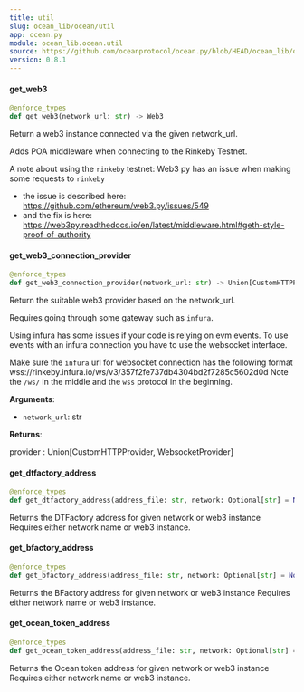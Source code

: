 ```yaml
---
title: util
slug: ocean_lib/ocean/util
app: ocean.py
module: ocean_lib.ocean.util
source: https://github.com/oceanprotocol/ocean.py/blob/HEAD/ocean_lib/ocean/util.py
version: 0.8.1
---
```

#### get\_web3

```python
@enforce_types
def get_web3(network_url: str) -> Web3
```

Return a web3 instance connected via the given network_url.

Adds POA middleware when connecting to the Rinkeby Testnet.

A note about using the `rinkeby` testnet:
Web3 py has an issue when making some requests to `rinkeby`
- the issue is described here: https://github.com/ethereum/web3.py/issues/549
- and the fix is here: https://web3py.readthedocs.io/en/latest/middleware.html#geth-style-proof-of-authority

#### get\_web3\_connection\_provider

```python
@enforce_types
def get_web3_connection_provider(network_url: str) -> Union[CustomHTTPProvider, WebsocketProvider]
```

Return the suitable web3 provider based on the network_url.

Requires going through some gateway such as `infura`.

Using infura has some issues if your code is relying on evm events.
To use events with an infura connection you have to use the websocket interface.

Make sure the `infura` url for websocket connection has the following format
wss://rinkeby.infura.io/ws/v3/357f2fe737db4304bd2f7285c5602d0d
Note the `/ws/` in the middle and the `wss` protocol in the beginning.

**Arguments**:

- `network_url`: str

**Returns**:

provider : Union[CustomHTTPProvider, WebsocketProvider]

#### get\_dtfactory\_address

```python
@enforce_types
def get_dtfactory_address(address_file: str, network: Optional[str] = None, web3: Optional[Web3] = None) -> str
```

Returns the DTFactory address for given network or web3 instance
Requires either network name or web3 instance.

#### get\_bfactory\_address

```python
@enforce_types
def get_bfactory_address(address_file: str, network: Optional[str] = None, web3: Optional[Web3] = None) -> str
```

Returns the BFactory address for given network or web3 instance
Requires either network name or web3 instance.

#### get\_ocean\_token\_address

```python
@enforce_types
def get_ocean_token_address(address_file: str, network: Optional[str] = None, web3: Optional[Web3] = None) -> str
```

Returns the Ocean token address for given network or web3 instance
Requires either network name or web3 instance.

